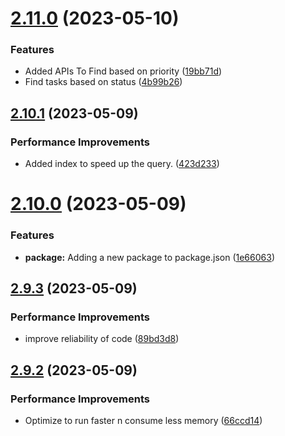 # [2.11.0](https://github.com/hossainchisty/Task-Tracking-Tool/compare/v2.10.1...v2.11.0) (2023-05-10)


### Features

* Added APIs To Find based on priority ([19bb71d](https://github.com/hossainchisty/Task-Tracking-Tool/commit/19bb71d043da0d27c6904268778ef59f61c9e223))
* Find tasks based on status ([4b99b26](https://github.com/hossainchisty/Task-Tracking-Tool/commit/4b99b26e8f63571b4f18e44a7d314a0ce3ce59d9))



## [2.10.1](https://github.com/hossainchisty/Task-Tracking-Tool/compare/v2.10.0...v2.10.1) (2023-05-09)


### Performance Improvements

* Added index to speed up the query. ([423d233](https://github.com/hossainchisty/Task-Tracking-Tool/commit/423d23328e1de32aab74c38e0960e727ccc778dc))



# [2.10.0](https://github.com/hossainchisty/Task-Tracking-Tool/compare/v2.9.3...v2.10.0) (2023-05-09)


### Features

* **package:** Adding a new package to package.json ([1e66063](https://github.com/hossainchisty/Task-Tracking-Tool/commit/1e660637c3d113fcf31209a569645c4e3c216d99))



## [2.9.3](https://github.com/hossainchisty/Task-Tracking-Tool/compare/v2.9.2...v2.9.3) (2023-05-09)


### Performance Improvements

* improve reliability of code ([89bd3d8](https://github.com/hossainchisty/Task-Tracking-Tool/commit/89bd3d8d68e6ab07e0b50ba10e3fa767ed5ccde6))



## [2.9.2](https://github.com/hossainchisty/Task-Tracking-Tool/compare/v2.9.1...v2.9.2) (2023-05-09)


### Performance Improvements

* Optimize to run faster n consume less memory ([66ccd14](https://github.com/hossainchisty/Task-Tracking-Tool/commit/66ccd14efb6c6987f92906ecca2916a130060139))



